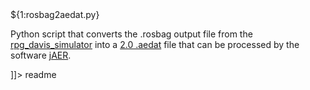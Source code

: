 <snippet>
  <content><![CDATA[

# ${1:rosbag2aedat.py}
Python script that converts the .rosbag output file from the [rpg_davis_simulator](https://github.com/uzh-rpg/rpg_davis_simulator) into a [2.0 .aedat](https://inilabs.com/support/software/fileformat/) file that can be processed by the software [jAER](https://sourceforge.net/p/jaer/wiki/Home/).

]]></content>
  <tabTrigger>readme</tabTrigger>
</snippet>
